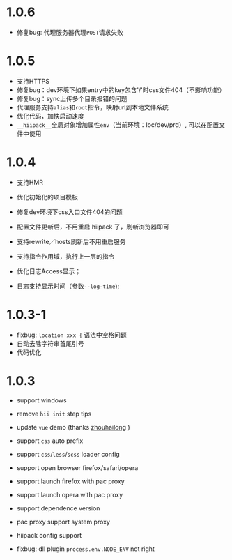 # 1.0.6

* 修复bug: 代理服务器代理`POST`请求失败

# 1.0.5

* 支持HTTPS
* 修复bug：dev环境下如果entry中的key包含'/'时css文件404（不影响功能）
* 修复bug：sync上传多个目录报错的问题
* 代理服务支持`alias`和`root`指令，映射url到本地文件系统
* 优化代码，加快启动速度
* `__hiipack__`全局对象增加属性`env`（当前环境：loc/dev/prd）, 可以在配置文件中使用

# 1.0.4

* 支持HMR
* 优化初始化的项目模板
* 修复dev环境下css入口文件404的问题

* 配置文件更新后，不用重启 hiipack 了，刷新浏览器即可
* 支持rewrite／hosts刷新后不用重启服务
* 支持指令作用域，执行上一层的指令

* 优化日志Access显示；
* 日志支持显示时间（参数`--log-time`);

# 1.0.3-1

* fixbug: `location xxx {` 语法中空格问题
* 自动去除字符串首尾引号
* 代码优化

# 1.0.3

* support windows

* remove `hii init` step tips
* update `vue` demo (thanks [zhouhailong](https://github.com/zhouhailong) )

* support `css` auto prefix
* support `css`/`less`/`scss` loader config

* support open browser firefox/safari/opera
* support launch firefox with pac proxy
* support launch opera with pac proxy
* support dependence version

* pac proxy support system proxy

* hiipack config support

* fixbug: dll plugin `process.env.NODE_ENV` not right
